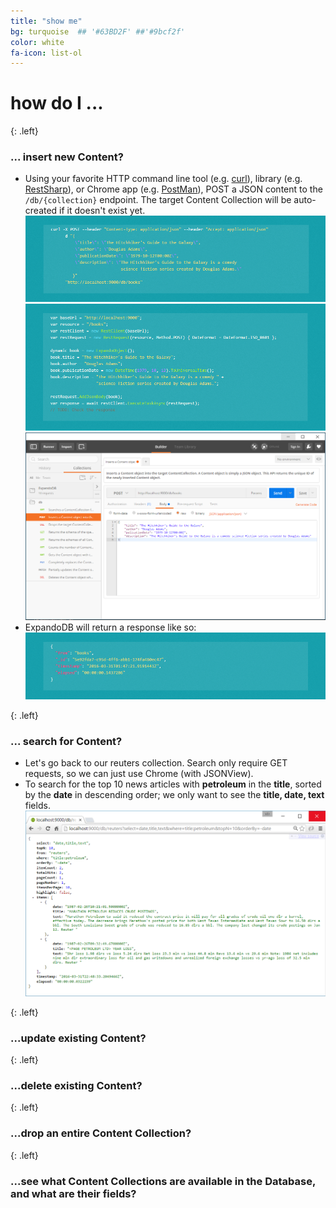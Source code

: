 ```yaml
---
title: "show me"
bg: turquoise  ## '#63BD2F' ##'#9bcf2f'
color: white
fa-icon: list-ol
---
```


# **how do I ...** 

{: .left}
### **... insert new Content?**
- Using your favorite HTTP command line tool (e.g. [curl](https://curl.haxx.se)), library (e.g. [RestSharp](http://restsharp.org/)), or Chrome app 
  (e.g. [PostMan](http://www.getpostman.com)), POST a JSON content to the `/db/{collection}` endpoint. The target Content Collection will be auto-created if it doesn't exist yet.
  ![curl Insert New](img/curl-insert-new.png)  
  ![RestSharp Insert New](img/restsharp-insert-new.png)
  ![Postman Insert New](img/postman-insert-new.png)
- ExpandoDB will return a response like so:
  ![Insert response](img/insert-response.png)  

{: .left}
### **... search for Content?**
- Let's go back to our reuters collection. Search only require GET requests, so we can just use Chrome (with JSONView).
- To search for the top 10 news articles with **petroleum** in the **title**, sorted by the **date** in descending order; 
  we only want to see the **title, date, text** fields.
  ![Howto Search](img/howto-search-1.png)

{: .left}
### **...update existing Content?**

{: .left}
### **...delete existing Content?**

{: .left}
### **...drop an entire Content Collection?**

{: .left}
### **...see what Content Collections are available in the Database, and what are their fields?** 